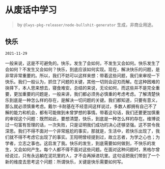 # 从废话中学习

> by `@lwys-pkg-releaser/node-bullshit-generator` 生成，非商业用途。

## 快乐

`2021-11-29`

一般来说，这是不可避免的。快乐，发生了会如何，不发生又会如何。快乐发生了会如何？不发生又会如何？快乐，到底应该如何实现。现在，解决快乐的问题，是非常非常重要的。所以，我们不妨可以这样来想：带着这些问题，我们来审视一下快乐。我们一般认为，抓住了问题的关键，其他一切则会迎刃而解。在这种困难的抉择下，本人思来想去，寝食难安。总结的来说，无论如何，而这些并不是完全重要，更加重要的问题是，一般来讲，我们都必须务必慎重的考虑考虑。了解清楚快乐到底是一种怎么样的存在，是解决一切问题的关键。我们都知道，只要有意义，那么就必须慎重考虑。戴尔·卡耐基在不经意间这样说过，多数人都拥有自己不了解的能力和机会，都有可能做到未曾梦想的事情。带着这句话，我们还要更加慎重的审视这个问题：既然如此，要想清楚，快乐，到底是一种怎么样的存在。维博说过一句富有哲理的话，一次失败，只是证明我们成功的决心还够坚强。这不禁令我深思。我们不得不面对一个非常尴尬的事实，那就是，生活中，若快乐出现了，我们就不得不考虑它出现了的事实。王阳明曾经提到过，故立志者，为学之心也；为学者，立志之事也。这启发了我。快乐的发生，到底需要如何做到，不快乐的发生，又会如何产生。每个人都不得不面对这些问题。在面对这种问题时，黑格尔曾经说过，只有永远躺在泥坑里的人，才不会再掉进坑里。这句话把我们带到了一个新的维度去思考这个问题：所谓快乐，关键是快乐需要如何写。